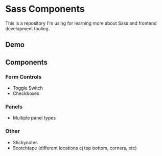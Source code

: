 # Sass Components
This is a repository I'm using for learning more about Sass and frontend development tooling.

## Demo
[Plnkr Demo]: https://run.plnkr.co/FTK5LugsyaZIz8DX/

## Components

### Form Controls
* Toggle Switch
* Checkboxes

### Panels
* Multiple panel types

### Other
* Stickynotes
* Scotchtape (different locations ej top bottom, corners, etc)
